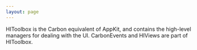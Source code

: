 ```yaml
---
layout: page
---
```




HIToolbox is the Carbon equivalent of AppKit, and contains the high-level managers for dealing with the UI. CarbonEvents and HIViews are part of HIToolbox.
